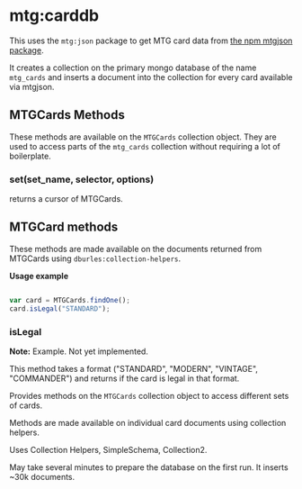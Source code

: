# mtg:carddb

This uses the `mtg:json` package to get MTG card data from [the npm mtgjson package](https://github.com/freeall/mtgjson).

It creates a collection on the primary mongo database of the name `mtg_cards` and inserts a document into the collection for every card available via mtgjson.

## MTGCards Methods

These methods are available on the `MTGCards` collection object. They are used to access parts of the `mtg_cards` collection without requiring a lot of boilerplate.

### set(set_name, selector, options)

returns a cursor of MTGCards.

## MTGCard methods

These methods are made available on the documents returned from MTGCards using `dburles:collection-helpers`.

**Usage example**

```js

var card = MTGCards.findOne();
card.isLegal("STANDARD");
```

### isLegal

**Note:** Example. Not yet implemented.

This method takes a format ("STANDARD", "MODERN", "VINTAGE", "COMMANDER") and returns if the card is legal in that format.

Provides methods on the `MTGCards` collection object to access different sets of cards.

Methods are made available on individual card documents using collection helpers.

Uses Collection Helpers, SimpleSchema, Collection2.

May take several minutes to prepare the database on the first run. It inserts ~30k documents.
